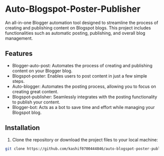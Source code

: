 # Auto-Blogspot-Poster-Publisher

An all-in-one Blogger automation tool designed to streamline the process of creating and publishing content on Blogspot blogs. This project includes functionalities such as automatic posting, publishing, and overall blog management.

## Features

- Blogger-auto-post: Automates the process of creating and publishing content on your Blogger blog.
- Blogspot-poster: Enables users to post content in just a few simple steps.
- Auto-blogger: Automates the posting process, allowing you to focus on creating great content.
- Blogspot-publisher: Seamlessly integrates with the posting functionality to publish your content.
- Blogger-bot: Acts as a bot to save time and effort while managing your Blogspot blog.

## Installation

1. Clone the repository or download the project files to your local machine:

```bash
git clone https://github.com/kashif0700444846/auto-blogspot-poster-publisher.git
```
